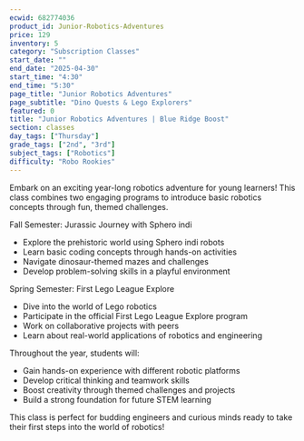 ```yaml
---
ecwid: 682774036
product_id: Junior-Robotics-Adventures
price: 129
inventory: 5
category: "Subscription Classes"
start_date: ""
end_date: "2025-04-30"
start_time: "4:30"
end_time: "5:30"
page_title: "Junior Robotics Adventures"
page_subtitle: "Dino Quests & Lego Explorers"
featured: 0
title: "Junior Robotics Adventures | Blue Ridge Boost"
section: classes
day_tags: ["Thursday"]
grade_tags: ["2nd", "3rd"]
subject_tags: ["Robotics"]
difficulty: "Robo Rookies"
---
```

<p><strong></strong>Embark on an exciting year-long robotics adventure for young learners! This class combines two engaging programs to introduce basic robotics concepts through fun, themed challenges.
</p>
<p>Fall Semester: Jurassic Journey with Sphero indi
</p>
<ul>
	<li>Explore the prehistoric world using Sphero indi robots</li>
	<li>Learn basic coding concepts through hands-on activities</li>
	<li>Navigate dinosaur-themed mazes and challenges</li>
	<li>Develop problem-solving skills in a playful environment</li>
</ul>
<p>Spring Semester: First Lego League Explore
</p>
<ul>
	<li>Dive into the world of Lego robotics</li>
	<li>Participate in the official First Lego League Explore program</li>
	<li>Work on collaborative projects with peers</li>
	<li>Learn about real-world applications of robotics and engineering</li>
</ul>
<p>Throughout the year, students will:
</p>
<ul>
	<li>Gain hands-on experience with different robotic platforms</li>
	<li>Develop critical thinking and teamwork skills</li>
	<li>Boost creativity through themed challenges and projects</li>
	<li>Build a strong foundation for future STEM learning</li>
</ul>
<p>This class is perfect for budding engineers and curious minds ready to take their first steps into the world of robotics!
</p>
